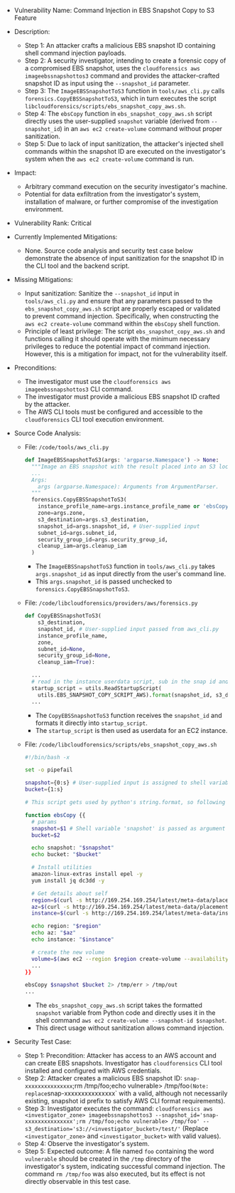 - Vulnerability Name: Command Injection in EBS Snapshot Copy to S3 Feature

- Description:
  - Step 1: An attacker crafts a malicious EBS snapshot ID containing shell command injection payloads.
  - Step 2: A security investigator, intending to create a forensic copy of a compromised EBS snapshot, uses the `cloudforensics aws imageebssnapshottos3` command and provides the attacker-crafted snapshot ID as input using the `--snapshot_id` parameter.
  - Step 3: The `ImageEBSSnapshotToS3` function in `tools/aws_cli.py` calls `forensics.CopyEBSSnapshotToS3`, which in turn executes the script `libcloudforensics/scripts/ebs_snapshot_copy_aws.sh`.
  - Step 4: The `ebsCopy` function in `ebs_snapshot_copy_aws.sh` script directly uses the user-supplied `snapshot` variable (derived from `--snapshot_id`) in an `aws ec2 create-volume` command without proper sanitization.
  - Step 5: Due to lack of input sanitization, the attacker's injected shell commands within the snapshot ID are executed on the investigator's system when the `aws ec2 create-volume` command is run.

- Impact:
  - Arbitrary command execution on the security investigator's machine.
  - Potential for data exfiltration from the investigator's system, installation of malware, or further compromise of the investigation environment.

- Vulnerability Rank: Critical

- Currently Implemented Mitigations:
  - None. Source code analysis and security test case below demonstrate the absence of input sanitization for the snapshot ID in the CLI tool and the backend script.

- Missing Mitigations:
  - Input sanitization: Sanitize the `--snapshot_id` input in `tools/aws_cli.py` and ensure that any parameters passed to the `ebs_snapshot_copy_aws.sh` script are properly escaped or validated to prevent command injection. Specifically, when constructing the `aws ec2 create-volume` command within the `ebsCopy` shell function.
  - Principle of least privilege: The script `ebs_snapshot_copy_aws.sh` and functions calling it should operate with the minimum necessary privileges to reduce the potential impact of command injection. However, this is a mitigation for impact, not for the vulnerability itself.

- Preconditions:
  - The investigator must use the `cloudforensics aws imageebssnapshottos3` CLI command.
  - The investigator must provide a malicious EBS snapshot ID crafted by the attacker.
  - The AWS CLI tools must be configured and accessible to the `cloudforensics` CLI tool execution environment.

- Source Code Analysis:
  - File: `/code/tools/aws_cli.py`
    ```python
    def ImageEBSSnapshotToS3(args: 'argparse.Namespace') -> None:
      """Image an EBS snapshot with the result placed into an S3 location.
      ...
      Args:
        args (argparse.Namespace): Arguments from ArgumentParser.
      """
      forensics.CopyEBSSnapshotToS3(
        instance_profile_name=args.instance_profile_name or 'ebsCopy',
        zone=args.zone,
        s3_destination=args.s3_destination,
        snapshot_id=args.snapshot_id, # User-supplied input
        subnet_id=args.subnet_id,
        security_group_id=args.security_group_id,
        cleanup_iam=args.cleanup_iam
      )
    ```
    - The `ImageEBSSnapshotToS3` function in `tools/aws_cli.py` takes `args.snapshot_id` as input directly from the user's command line.
    - This `args.snapshot_id` is passed unchecked to `forensics.CopyEBSSnapshotToS3`.

  - File: `/code/libcloudforensics/providers/aws/forensics.py`
    ```python
    def CopyEBSSnapshotToS3(
        s3_destination,
        snapshot_id, # User-supplied input passed from aws_cli.py
        instance_profile_name,
        zone,
        subnet_id=None,
        security_group_id=None,
        cleanup_iam=True):

      ...
      # read in the instance userdata script, sub in the snap id and S3 dest
      startup_script = utils.ReadStartupScript(
        utils.EBS_SNAPSHOT_COPY_SCRIPT_AWS).format(snapshot_id, s3_destination) # User-supplied input is directly formatted into the script
      ...
    ```
    - The `CopyEBSSnapshotToS3` function receives the `snapshot_id` and formats it directly into `startup_script`.
    - The `startup_script` is then used as userdata for an EC2 instance.

  - File: `/code/libcloudforensics/scripts/ebs_snapshot_copy_aws.sh`
    ```bash
    #!/bin/bash -x

    set -o pipefail

    snapshot={0:s} # User-supplied input is assigned to shell variable 'snapshot'
    bucket={1:s}

    # This script gets used by python's string.format, so following curly braces need to be doubled

    function ebsCopy {{
      # params
      snapshot=$1 # Shell variable 'snapshot' is passed as argument to ebsCopy function
      bucket=$2

      echo snapshot: "$snapshot"
      echo bucket: "$bucket"

      # Install utilities
      amazon-linux-extras install epel -y
      yum install jq dc3dd -y

      # Get details about self
      region=$(curl -s http://169.254.169.254/latest/meta-data/placement/region)
      az=$(curl -s http://169.254.169.254/latest/meta-data/placement/availability-zone)
      instance=$(curl -s http://169.254.169.254/latest/meta-data/instance-id)

      echo region: "$region"
      echo az: "$az"
      echo instance: "$instance"

      # create the new volume
      volume=$(aws ec2 --region $region create-volume --availability-zone $az --snapshot-id $snapshot --tag-specification 'ResourceType=volume,Tags=[{{Key=Name,Value=volumeToCopy}}]' | jq -r .VolumeId) # Shell variable 'snapshot' is directly used in 'aws ec2 create-volume' command
      ...
    }}

    ebsCopy $snapshot $bucket 2> /tmp/err > /tmp/out
    ...
    ```
    - The `ebs_snapshot_copy_aws.sh` script takes the formatted `snapshot` variable from Python code and directly uses it in the shell command `aws ec2 create-volume --snapshot-id $snapshot`.
    - This direct usage without sanitization allows command injection.

- Security Test Case:
  - Step 1: Precondition: Attacker has access to an AWS account and can create EBS snapshots. Investigator has `cloudforensics` CLI tool installed and configured with AWS credentials.
  - Step 2: Attacker creates a malicious EBS snapshot ID: `snap-xxxxxxxxxxxxxxx`;rm /tmp/foo;echo vulnerable> /tmp/foo` (Note: replace `snap-xxxxxxxxxxxxxxx` with a valid, although not necessarily existing, snapshot id prefix to satisfy AWS CLI format requirements).
  - Step 3: Investigator executes the command: `cloudforensics aws <investigator_zone> imageebssnapshottos3 --snapshot_id='snap-xxxxxxxxxxxxxxx';rm /tmp/foo;echo vulnerable> /tmp/foo' --s3_destination='s3://<investigator_bucket>/test/'` (Replace `<investigator_zone>` and `<investigator_bucket>` with valid values).
  - Step 4: Observe the investigator's system.
  - Step 5: Expected outcome: A file named `foo` containing the word `vulnerable` should be created in the `/tmp` directory of the investigator's system, indicating successful command injection. The command `rm /tmp/foo` was also executed, but its effect is not directly observable in this test case.